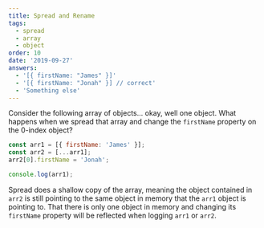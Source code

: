 ```yaml
---
title: Spread and Rename
tags:
  - spread
  - array
  - object
order: 10
date: '2019-09-27'
answers:
  - '[{ firstName: "James" }]'
  - '[{ firstName: "Jonah" }] // correct'
  - 'Something else'
---
```


Consider the following array of objects... okay, well one object. What happens when we spread that array and change the `firstName` property on the 0-index object?

```javascript
const arr1 = [{ firstName: 'James' }];
const arr2 = [...arr1];
arr2[0].firstName = 'Jonah';

console.log(arr1);
```

<!-- explanation -->

Spread does a shallow copy of the array, meaning the object contained in `arr2` is still pointing to the same object in memory that the `arr1` object is pointing to. That there is only one object in memory and changing its `firstName` property will be reflected when logging `arr1` or `arr2`.
